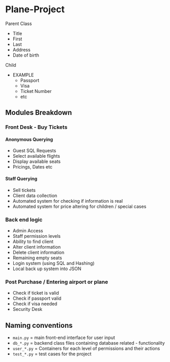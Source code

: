 # Plane-Project

Parent Class

- Title
- First
- Last
- Address
- Date of birth

Child

- EXAMPLE
  - Passport
  - Visa
  - Ticket Number
  - etc

## Modules Breakdown

### Front Desk - Buy Tickets

#### Anonymous Querying

- Guest SQL Requests
- Select available flights
- Display available seats
- Pricings, Dates etc

#### Staff Querying

- Sell tickets
- Client data collection
- Automated system for checking if information is real
- Automated system for price altering for children / special cases

### Back end logic

- Admin Access
- Staff permission levels
- Ability to find client
- Alter client information
- Delete client information
- Remaining empty seats
- Login system (using SQL and Hashing)
- Local back up system into JSON

### Post Purchase / Entering airport or plane

- Check if ticket is valid
- Check if passport valid
- Check if visa needed
- Security Desk

## Naming conventions

- `main.py` = main front-end interface for user input
- `db_*.py` = backend class files containing database related - functionality
- `user_*.py` = Containers for each level of permissions and their actions
- `test_*.py` = test cases for the project
